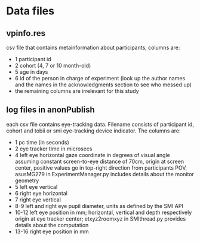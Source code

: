 # Data files
## vpinfo.res 
csv file that contains metainformation about participants, columns are: 
* 1 participant id
* 2 cohort (4, 7 or 10 month-old)
* 5 age in days
* 6 id of the person in charge of experiment (look up the author names and the names in the acknowledgments section to see who messed up)
* the remaining columns are irrelevant for this study
## log files in anonPublish
each csv file contains eye-tracking data. Filename consists of participant id, cohort and tobii or smi eye-tracking device indicator. The columns are: 
* 1 pc time (in seconds)
* 2 eye tracker time in microsecs
* 4 left eye horizontal gaze coordinate in degrees of visual angle assuming constant screen-to-eye distance of 70cm, origin at screen center,  positive values go in top-right direction from participants POV, asusMG279 in ExperimentManager.py includes details about the monitor geometry
* 5 left eye vertical
* 6 right eye horizontal
* 7 right eye vertical
* 8-9 left and right eye pupil diameter, units as defined by the SMI API
* 10-12 left eye position in mm; horizontal, vertical and depth respectively origin at eye tracker center; etxyz2roomxyz in SMIthread.py provides details about the computation
* 13-16 right eye position in mm 
